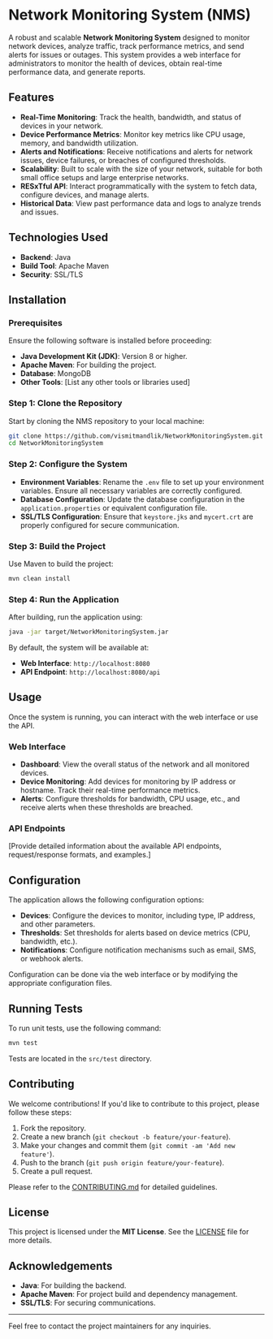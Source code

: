 # Network Monitoring System (NMS)

A robust and scalable **Network Monitoring System** designed to monitor network devices, analyze traffic, track performance metrics, and send alerts for issues or outages. This system provides a web interface for administrators to monitor the health of devices, obtain real-time performance data, and generate reports.

## Features

- **Real-Time Monitoring**: Track the health, bandwidth, and status of devices in your network.
- **Device Performance Metrics**: Monitor key metrics like CPU usage, memory, and bandwidth utilization.
- **Alerts and Notifications**: Receive notifications and alerts for network issues, device failures, or breaches of configured thresholds.
- **Scalability**: Built to scale with the size of your network, suitable for both small office setups and large enterprise networks.
- **RESxTful API**: Interact programmatically with the system to fetch data, configure devices, and manage alerts.
- **Historical Data**: View past performance data and logs to analyze trends and issues.

## Technologies Used

- **Backend**: Java
- **Build Tool**: Apache Maven
- **Security**: SSL/TLS 

## Installation

### Prerequisites

Ensure the following software is installed before proceeding:

- **Java Development Kit (JDK)**: Version 8 or higher.
- **Apache Maven**: For building the project.
- **Database**: MongoDB
- **Other Tools**: [List any other tools or libraries used]

### Step 1: Clone the Repository

Start by cloning the NMS repository to your local machine:

```bash
git clone https://github.com/vismitmandlik/NetworkMonitoringSystem.git
cd NetworkMonitoringSystem
```

### Step 2: Configure the System

- **Environment Variables**: Rename the `.env` file to set up your environment variables. Ensure all necessary variables are correctly configured.
- **Database Configuration**: Update the database configuration in the `application.properties` or equivalent configuration file.
- **SSL/TLS Configuration**: Ensure that `keystore.jks` and `mycert.crt` are properly configured for secure communication.

### Step 3: Build the Project

Use Maven to build the project:

```bash
mvn clean install
```

### Step 4: Run the Application

After building, run the application using:

```bash
java -jar target/NetworkMonitoringSystem.jar
```

By default, the system will be available at:

- **Web Interface**: `http://localhost:8080`
- **API Endpoint**: `http://localhost:8080/api`

## Usage

Once the system is running, you can interact with the web interface or use the API.

### Web Interface

- **Dashboard**: View the overall status of the network and all monitored devices.
- **Device Monitoring**: Add devices for monitoring by IP address or hostname. Track their real-time performance metrics.
- **Alerts**: Configure thresholds for bandwidth, CPU usage, etc., and receive alerts when these thresholds are breached.

### API Endpoints

[Provide detailed information about the available API endpoints, request/response formats, and examples.]

## Configuration

The application allows the following configuration options:

- **Devices**: Configure the devices to monitor, including type, IP address, and other parameters.
- **Thresholds**: Set thresholds for alerts based on device metrics (CPU, bandwidth, etc.).
- **Notifications**: Configure notification mechanisms such as email, SMS, or webhook alerts.

Configuration can be done via the web interface or by modifying the appropriate configuration files.

## Running Tests

To run unit tests, use the following command:

```bash
mvn test
```

Tests are located in the `src/test` directory.

## Contributing

We welcome contributions! If you'd like to contribute to this project, please follow these steps:

1. Fork the repository.
2. Create a new branch (`git checkout -b feature/your-feature`).
3. Make your changes and commit them (`git commit -am 'Add new feature'`).
4. Push to the branch (`git push origin feature/your-feature`).
5. Create a pull request.

Please refer to the [CONTRIBUTING.md](CONTRIBUTING.md) for detailed guidelines.

## License

This project is licensed under the **MIT License**. See the [LICENSE](LICENSE) file for more details.

## Acknowledgements

- **Java**: For building the backend.
- **Apache Maven**: For project build and dependency management.
- **SSL/TLS**: For securing communications.

---

Feel free to contact the project maintainers for any inquiries.
